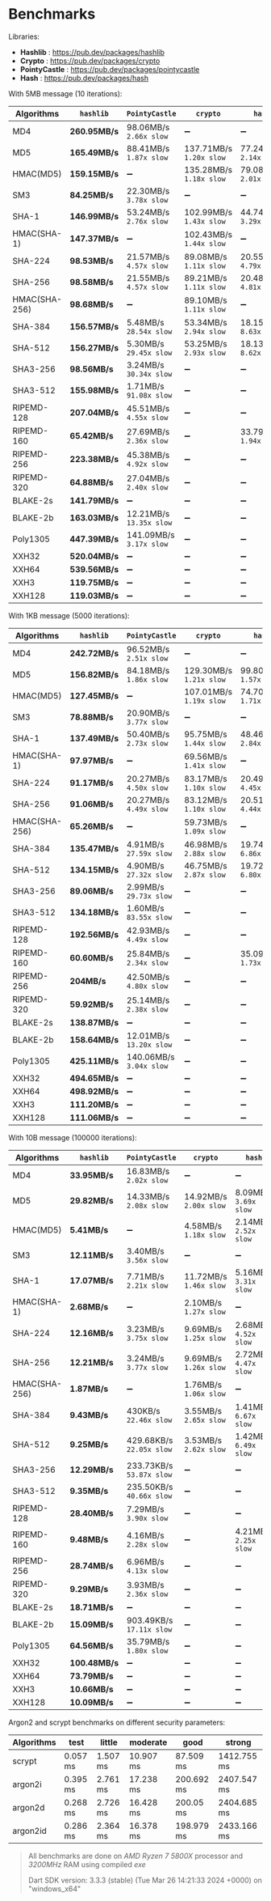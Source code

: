 # Benchmarks

Libraries:

- **Hashlib** : https://pub.dev/packages/hashlib
- **Crypto** : https://pub.dev/packages/crypto
- **PointyCastle** : https://pub.dev/packages/pointycastle
- **Hash** : https://pub.dev/packages/hash

With 5MB message (10 iterations):

| Algorithms    | `hashlib`      | `PointyCastle`               | `crypto`                     | `hash`                      |
| ------------- | -------------- | ---------------------------- | ---------------------------- | --------------------------- |
| MD4           | **260.95MB/s** | 98.06MB/s <br> `2.66x slow`  | ➖                           | ➖                          |
| MD5           | **165.49MB/s** | 88.41MB/s <br> `1.87x slow`  | 137.71MB/s <br> `1.20x slow` | 77.24MB/s <br> `2.14x slow` |
| HMAC(MD5)     | **159.15MB/s** | ➖                           | 135.28MB/s <br> `1.18x slow` | 79.08MB/s <br> `2.01x slow` |
| SM3           | **84.25MB/s**  | 22.30MB/s <br> `3.78x slow`  | ➖                           | ➖                          |
| SHA-1         | **146.99MB/s** | 53.24MB/s <br> `2.76x slow`  | 102.99MB/s <br> `1.43x slow` | 44.74MB/s <br> `3.29x slow` |
| HMAC(SHA-1)   | **147.37MB/s** | ➖                           | 102.43MB/s <br> `1.44x slow` | ➖                          |
| SHA-224       | **98.53MB/s**  | 21.57MB/s <br> `4.57x slow`  | 89.08MB/s <br> `1.11x slow`  | 20.55MB/s <br> `4.79x slow` |
| SHA-256       | **98.58MB/s**  | 21.55MB/s <br> `4.57x slow`  | 89.21MB/s <br> `1.11x slow`  | 20.48MB/s <br> `4.81x slow` |
| HMAC(SHA-256) | **98.68MB/s**  | ➖                           | 89.10MB/s <br> `1.11x slow`  | ➖                          |
| SHA-384       | **156.57MB/s** | 5.48MB/s <br> `28.54x slow`  | 53.34MB/s <br> `2.94x slow`  | 18.15MB/s <br> `8.63x slow` |
| SHA-512       | **156.27MB/s** | 5.30MB/s <br> `29.45x slow`  | 53.25MB/s <br> `2.93x slow`  | 18.13MB/s <br> `8.62x slow` |
| SHA3-256      | **98.56MB/s**  | 3.24MB/s <br> `30.34x slow`  | ➖                           | ➖                          |
| SHA3-512      | **155.98MB/s** | 1.71MB/s <br> `91.08x slow`  | ➖                           | ➖                          |
| RIPEMD-128    | **207.04MB/s** | 45.51MB/s <br> `4.55x slow`  | ➖                           | ➖                          |
| RIPEMD-160    | **65.42MB/s**  | 27.69MB/s <br> `2.36x slow`  | ➖                           | 33.79MB/s <br> `1.94x slow` |
| RIPEMD-256    | **223.38MB/s** | 45.38MB/s <br> `4.92x slow`  | ➖                           | ➖                          |
| RIPEMD-320    | **64.88MB/s**  | 27.04MB/s <br> `2.40x slow`  | ➖                           | ➖                          |
| BLAKE-2s      | **141.79MB/s** | ➖                           | ➖                           | ➖                          |
| BLAKE-2b      | **163.03MB/s** | 12.21MB/s <br> `13.35x slow` | ➖                           | ➖                          |
| Poly1305      | **447.39MB/s** | 141.09MB/s <br> `3.17x slow` | ➖                           | ➖                          |
| XXH32         | **520.04MB/s** | ➖                           | ➖                           | ➖                          |
| XXH64         | **539.56MB/s** | ➖                           | ➖                           | ➖                          |
| XXH3          | **119.75MB/s** | ➖                           | ➖                           | ➖                          |
| XXH128        | **119.03MB/s** | ➖                           | ➖                           | ➖                          |

With 1KB message (5000 iterations):

| Algorithms    | `hashlib`      | `PointyCastle`               | `crypto`                     | `hash`                      |
| ------------- | -------------- | ---------------------------- | ---------------------------- | --------------------------- |
| MD4           | **242.72MB/s** | 96.52MB/s <br> `2.51x slow`  | ➖                           | ➖                          |
| MD5           | **156.82MB/s** | 84.18MB/s <br> `1.86x slow`  | 129.30MB/s <br> `1.21x slow` | 99.80MB/s <br> `1.57x slow` |
| HMAC(MD5)     | **127.45MB/s** | ➖                           | 107.01MB/s <br> `1.19x slow` | 74.70MB/s <br> `1.71x slow` |
| SM3           | **78.88MB/s**  | 20.90MB/s <br> `3.77x slow`  | ➖                           | ➖                          |
| SHA-1         | **137.49MB/s** | 50.40MB/s <br> `2.73x slow`  | 95.75MB/s <br> `1.44x slow`  | 48.46MB/s <br> `2.84x slow` |
| HMAC(SHA-1)   | **97.97MB/s**  | ➖                           | 69.56MB/s <br> `1.41x slow`  | ➖                          |
| SHA-224       | **91.17MB/s**  | 20.27MB/s <br> `4.50x slow`  | 83.17MB/s <br> `1.10x slow`  | 20.49MB/s <br> `4.45x slow` |
| SHA-256       | **91.06MB/s**  | 20.27MB/s <br> `4.49x slow`  | 83.12MB/s <br> `1.10x slow`  | 20.51MB/s <br> `4.44x slow` |
| HMAC(SHA-256) | **65.26MB/s**  | ➖                           | 59.73MB/s <br> `1.09x slow`  | ➖                          |
| SHA-384       | **135.47MB/s** | 4.91MB/s <br> `27.59x slow`  | 46.98MB/s <br> `2.88x slow`  | 19.74MB/s <br> `6.86x slow` |
| SHA-512       | **134.15MB/s** | 4.90MB/s <br> `27.32x slow`  | 46.75MB/s <br> `2.87x slow`  | 19.72MB/s <br> `6.80x slow` |
| SHA3-256      | **89.06MB/s**  | 2.99MB/s <br> `29.73x slow`  | ➖                           | ➖                          |
| SHA3-512      | **134.18MB/s** | 1.60MB/s <br> `83.55x slow`  | ➖                           | ➖                          |
| RIPEMD-128    | **192.56MB/s** | 42.93MB/s <br> `4.49x slow`  | ➖                           | ➖                          |
| RIPEMD-160    | **60.60MB/s**  | 25.84MB/s <br> `2.34x slow`  | ➖                           | 35.09MB/s <br> `1.73x slow` |
| RIPEMD-256    | **204MB/s**    | 42.50MB/s <br> `4.80x slow`  | ➖                           | ➖                          |
| RIPEMD-320    | **59.92MB/s**  | 25.14MB/s <br> `2.38x slow`  | ➖                           | ➖                          |
| BLAKE-2s      | **138.87MB/s** | ➖                           | ➖                           | ➖                          |
| BLAKE-2b      | **158.64MB/s** | 12.01MB/s <br> `13.20x slow` | ➖                           | ➖                          |
| Poly1305      | **425.11MB/s** | 140.06MB/s <br> `3.04x slow` | ➖                           | ➖                          |
| XXH32         | **494.65MB/s** | ➖                           | ➖                           | ➖                          |
| XXH64         | **498.92MB/s** | ➖                           | ➖                           | ➖                          |
| XXH3          | **111.20MB/s** | ➖                           | ➖                           | ➖                          |
| XXH128        | **111.06MB/s** | ➖                           | ➖                           | ➖                          |

With 10B message (100000 iterations):

| Algorithms    | `hashlib`      | `PointyCastle`                | `crypto`                    | `hash`                     |
| ------------- | -------------- | ----------------------------- | --------------------------- | -------------------------- |
| MD4           | **33.95MB/s**  | 16.83MB/s <br> `2.02x slow`   | ➖                          | ➖                         |
| MD5           | **29.82MB/s**  | 14.33MB/s <br> `2.08x slow`   | 14.92MB/s <br> `2.00x slow` | 8.09MB/s <br> `3.69x slow` |
| HMAC(MD5)     | **5.41MB/s**   | ➖                            | 4.58MB/s <br> `1.18x slow`  | 2.14MB/s <br> `2.52x slow` |
| SM3           | **12.11MB/s**  | 3.40MB/s <br> `3.56x slow`    | ➖                          | ➖                         |
| SHA-1         | **17.07MB/s**  | 7.71MB/s <br> `2.21x slow`    | 11.72MB/s <br> `1.46x slow` | 5.16MB/s <br> `3.31x slow` |
| HMAC(SHA-1)   | **2.68MB/s**   | ➖                            | 2.10MB/s <br> `1.27x slow`  | ➖                         |
| SHA-224       | **12.16MB/s**  | 3.23MB/s <br> `3.75x slow`    | 9.69MB/s <br> `1.25x slow`  | 2.68MB/s <br> `4.52x slow` |
| SHA-256       | **12.21MB/s**  | 3.24MB/s <br> `3.77x slow`    | 9.69MB/s <br> `1.26x slow`  | 2.72MB/s <br> `4.47x slow` |
| HMAC(SHA-256) | **1.87MB/s**   | ➖                            | 1.76MB/s <br> `1.06x slow`  | ➖                         |
| SHA-384       | **9.43MB/s**   | 430KB/s <br> `22.46x slow`    | 3.55MB/s <br> `2.65x slow`  | 1.41MB/s <br> `6.67x slow` |
| SHA-512       | **9.25MB/s**   | 429.68KB/s <br> `22.05x slow` | 3.53MB/s <br> `2.62x slow`  | 1.42MB/s <br> `6.49x slow` |
| SHA3-256      | **12.29MB/s**  | 233.73KB/s <br> `53.87x slow` | ➖                          | ➖                         |
| SHA3-512      | **9.35MB/s**   | 235.50KB/s <br> `40.66x slow` | ➖                          | ➖                         |
| RIPEMD-128    | **28.40MB/s**  | 7.29MB/s <br> `3.90x slow`    | ➖                          | ➖                         |
| RIPEMD-160    | **9.48MB/s**   | 4.16MB/s <br> `2.28x slow`    | ➖                          | 4.21MB/s <br> `2.25x slow` |
| RIPEMD-256    | **28.74MB/s**  | 6.96MB/s <br> `4.13x slow`    | ➖                          | ➖                         |
| RIPEMD-320    | **9.29MB/s**   | 3.93MB/s <br> `2.36x slow`    | ➖                          | ➖                         |
| BLAKE-2s      | **18.71MB/s**  | ➖                            | ➖                          | ➖                         |
| BLAKE-2b      | **15.09MB/s**  | 903.49KB/s <br> `17.11x slow` | ➖                          | ➖                         |
| Poly1305      | **64.56MB/s**  | 35.79MB/s <br> `1.80x slow`   | ➖                          | ➖                         |
| XXH32         | **100.48MB/s** | ➖                            | ➖                          | ➖                         |
| XXH64         | **73.79MB/s**  | ➖                            | ➖                          | ➖                         |
| XXH3          | **10.66MB/s**  | ➖                            | ➖                          | ➖                         |
| XXH128        | **10.09MB/s**  | ➖                            | ➖                          | ➖                         |

Argon2 and scrypt benchmarks on different security parameters:

| Algorithms | test     | little   | moderate  | good       | strong      |
| ---------- | -------- | -------- | --------- | ---------- | ----------- |
| scrypt     | 0.057 ms | 1.507 ms | 10.907 ms | 87.509 ms  | 1412.755 ms |
| argon2i    | 0.395 ms | 2.761 ms | 17.238 ms | 200.692 ms | 2407.547 ms |
| argon2d    | 0.268 ms | 2.726 ms | 16.428 ms | 200.05 ms  | 2404.685 ms |
| argon2id   | 0.286 ms | 2.364 ms | 16.378 ms | 198.979 ms | 2433.166 ms |

> All benchmarks are done on _AMD Ryzen 7 5800X_ processor and _3200MHz_ RAM using compiled _exe_
>
> Dart SDK version: 3.3.3 (stable) (Tue Mar 26 14:21:33 2024 +0000) on "windows_x64"
